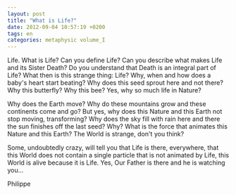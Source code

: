 ```yaml
---
layout: post
title: "What is Life?"
date: 2012-09-04 10:57:19 +0200
tags: en
categories: metaphysic volume_I
---
```

Life. What is Life? Can you define Life? Can you describe what makes Life and its Sister Death? Do you understand that Death is an integral part of Life? What then is this strange thing: Life? Why, when and how does a baby's heart start beating? Why does this seed sprout here and not there? Why this butterfly? Why this bee? Yes, why so much life in Nature?

Why does the Earth move? Why do these mountains grow and these continents come and go? But yes, why does this Nature and this Earth not stop moving, transforming? Why does the sky fill with rain here and there the sun finishes off the last seed? Why? What is the force that animates this Nature and this Earth? The World is strange, don't you think?

Some, undoubtedly crazy, will tell you that Life is there, everywhere, that this World does not contain a single particle that is not animated by Life, this World is alive because it is Life. Yes, Our Father is there and he is watching you...

Philippe

<!--
This work is licensed under the terms of the Creative Commons Attribution-NonCommercial 4.0 International License.
-->